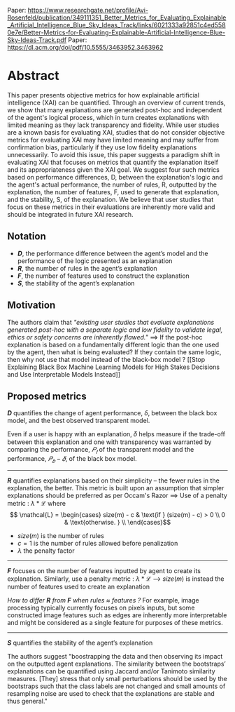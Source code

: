 Paper: https://www.researchgate.net/profile/Avi-Rosenfeld/publication/349111351_Better_Metrics_for_Evaluating_Explainable_Artificial_Intelligence_Blue_Sky_Ideas_Track/links/6021333a92851c4ed5580e7e/Better-Metrics-for-Evaluating-Explainable-Artificial-Intelligence-Blue-Sky-Ideas-Track.pdf
Paper: https://dl.acm.org/doi/pdf/10.5555/3463952.3463962

# Abstract
This paper presents objective metrics for how explainable artificial intelligence (XAI) can be quantified. Through an overview of current trends, we show that many explanations are generated post-hoc and independent of the agent's logical process, which in turn creates explanations with limited meaning as they lack transparency and fidelity. While user studies are a known basis for evaluating XAI, studies that do not consider objective metrics for evaluating XAI may have limited meaning and may suffer from confirmation bias, particularly if they use low fidelity explanations unnecessarily. To avoid this issue, this paper suggests a paradigm shift in evaluating XAI that focuses on metrics that quantify the explanation itself and its appropriateness given the XAI goal. We suggest four such metrics based on performance differences, D, between the explanation's logic and the agent's actual performance, the number of rules, R, outputted by the explanation, the number of features, F, used to generate that explanation, and the stability, S, of the explanation. We believe that user studies that focus on these metrics in their evaluations are inherently more valid and should be integrated in future XAI research.

## Notation
* ***D***, the performance difference between the agent’s model and the performance of the logic presented as an explanation
* ***R***, the number of rules in the agent’s explanation
* ***F***, the number of features used to construct the explanation
* ***S***, the stability of the agent’s explanation

## Motivation
The authors claim that *"existing user studies that evaluate explanations generated post-hoc with a separate logic and low fidelity to validate legal, ethics or safety concerns are inherently flawed."*
==>
If the post-hoc explanation is based on a fundamentally different logic than the one used by the agent, then what is being evaluated? If they contain the same logic, then why not use that model instead of the black-box model ? 
[[Stop Explaining Black Box Machine Learning Models for High Stakes Decisions and Use Interpretable Models Instead]]


## Proposed metrics
***D*** quantifies the change of agent performance, $\delta$, between the black box model, and the best observed transparent model. 

Even if a user is happy with an explanation, 𝛿 helps measure if the trade-off between this explanation and one with
transparency was warranted by comparing the performance, $𝑃_𝑡$ of the transparent model and the performance, $𝑃_𝑏 − 𝛿$, of the black
box model.

---
***R*** quantifies explanations based on their simplicity – the fewer rules in the explanation, the better. This metric is built upon an assumption that simpler explanations should be preferred as per Occam's Razor
==> Use of a penalty metric : $\lambda * \mathcal{L}$   where 
$$
\mathcal{L} =
\begin{cases}
       size(m) - c & \text{if }  (size(m) - c) > 0 \\
      0 & \text{otherwise. } \\
\end{cases}$$
* $size(m)$ is the number of rules
* $c=1$ is the number of rules allowed before penalization
* $\lambda$ the penalty factor

---
***F*** focuses on the number of features inputted by agent to create its explanation.
Similarly, use a penalty metric : $\lambda * \mathcal{L}$
--> $size(m)$ is instead the number of features used to create an explanation

_How to differ **R** from **F** when rules $\approx$ features ?_
For example, image processing typically currently focuses on pixels inputs, but some constructed image features such as edges are inherently more interpretable and might be considered as a single feature for purposes of these metrics.

---
***S*** quantifies the stability of the agent’s explanation

The authors suggest "boostrapping the data and then observing its impact on the outputted agent explanations. The similarity between the bootstraps’ explanations can be quantified using Jaccard and/or Tanimoto similarity measures. $[$They$]$ stress that only small perturbations should be used by the bootstraps such that the class labels are not changed and small amounts of resampling noise are used to check that the explanations are stable and thus general."